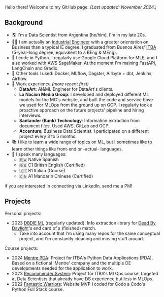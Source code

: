 Hello there! Welcome to my GitHub page.
*(Last updated: November 2024.)*

## Background

- 🌎 I'm a Data Scientist from Argentina [he/him]. I'm in my late 20s.
- 👨‍🎓 I am actually an [Industrial Engineer](https://www.itba.edu.ar/en/undergraduate-courses/industrial-engineering/) with a greater orientation on Business than a typical IE degree. I graduated from Buenos Aires' [ITBA](https://www.itba.edu.ar/en/) (5-year-long degree, equivalent to a BEng & MEng).
- 🐍 I code in Python. I regularly use Google Cloud Platform for MLE, and I also worked with AWS SageMaker. At the moment I'm maining FastAPI, LangChain and Gradio.
- 🔨 Other tools I used: Docker, MLflow, Dagster, Airbyte + dbt, Jenkins, Airflow.
- 💼 Work experience _(more recent first)_
  - **DataArt**: AI&ML Engineer for DataArt's clients.
  - **La Nacion Media Group**: I developed and deployed different ML models for the MG's website, and built the code and service base we used for MLOps from the ground up on GCP. I regularly took a proactive approach on the future projects' pipeline and hiring interviews.
  - **Santander (Bank) Technology**: Information extraction from document files. Used AWS, GitLab and OCP.
  - **Accenture**: Business Data Scientist. I participated on a different project every 3 to 5 months.
- 📚 I like to learn a wide range of topics on ML, but I sometimes like to learn other things like front-end or -actual- languages.
- 🎌 I speak many languages:
  - 🇪🇦 Native Spanish
  - 🇬🇧 C1 British English (Certified)
  - 🇮🇹 B1 Italian (Course)
  - 🇨🇳 A1 Mandarin Chinese (Certified)

If you are interested in connecting via LinkedIn, send me a PM!

## Projects

Personal projects:
- 2023 [DBDIE ML](https://github.com/trOOnies/dbdie_ml) (regularly updated): Info extraction library for [Dead By Daylight](https://deadbydaylight.com/)'s end card of a (finished) match.
  - Take into account that I'm using many repos for the same conceptual project, and I'm constantly cleaning and moving stuff around.

Course projects:
- 2024 [Mentre PDA](https://github.com/trOOnies/itba-pda-scasso): Project for ITBA's Python Data Applications (PDA). Based on a fictional 'Mentre' company and the multiple DE developments needed for the application to work.
- 2023 [Recommender System](https://github.com/trOOnies/recommender_system): Project for ITBA's MLOps course, targeted at Data Scientists that already have DS experience but less in MLOps.
- 2022 [Fantastic Warriors](https://github.com/trOOnies/fantasticwarriors): Website MVP I coded for Codo a Codo's Python Full Stack course.
